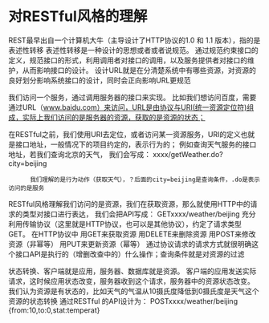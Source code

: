 # 对RESTful风格的理解
REST最早出自一个计算机大牛（主导设计了HTTP协议的1.0 和 1.1 版本），指的是表述性转移
  表述性转移是一种设计的思想或者或者说规范。
  通过规范约束接口的定义，规范接口的形式，利用调用者对接口的调用，以及服务提供者对接口的维护，从而影响接口的设计。
  设计URL就是在分清楚系统中有哪些资源，对资源的良好划分影响系统接口的设计，同时会正向影响URL更规范
  
  我们访问一个服务，通过调用服务器的接口来实现。
  比如我们想访问百度，需要通过URL（www.baidu.com）来访问，URL是由协议与URI(统一资源定位符)组成，实际上我们访问的是服务器的资源，获取的是资源的状态；
  
  在RESTful之前，我们使用URI去定位，或者访问某一资源服务，URI的定义也就是接口地址，一般情况下的项目约定的，表示行为的；
  例如查询天气服务的接口地址，若我们查询北京的天气，
          我们会写成：
                    xxxx/getWeather.do?city=beijing
          
          我们理解的是行为动作（获取天气），？后面的city=beijing是查询条件，.do是表示访问的是服务
  
  
  RESTful风格理解我们访问的是资源，我们在获取资源，那么就使用HTTP中的请求的类型对接口进行表达，
          我们会把API写成：
                    GETxxxx/weather/beijing
          充分利用传输协议（这里就是HTTP协议，也可以是其他协议），约定了请求类型GET。
          在HTTP协议中
                     用GET来获取资源
                     用DELETE来删除资源
                     用POST来修改资源（非幂等）
                     用PUT来更新资源（幂等）
          通过协议请求的请求方式就很明确这个接口API是执行的（增删改查中的）什么操作；查询条件就是对资源的过滤
 
 状态转换、客户端就是应用，服务器、数据库就是资源。
 客户端的应用发送实际请求，这时候应用状态改变，服务器收到这个请求，服务器中的资源状态改变。
 我们认为资源是有状态的，比如天气的气温从10摄氏度降低到0摄氏度是天气这个资源的状态转换
          通过RESTful 的API设计为：
                     POSTxxxx/weather/beijing
                     {from:10,to:0,stat:temperat}
 
           
  
